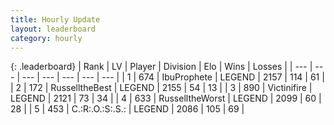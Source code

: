 ```yaml
---
title: Hourly Update
layout: leaderboard
category: hourly
---
```


{: .leaderboard}
| Rank | LV | Player | Division | Elo | Wins | Losses |
| --- | --- | --- | --- | --- | --- | --- |
| <span data-change="0">1</span> | 674 | <span title="ID: 362352">IbuProphete</span> | LEGEND | <span data-change="0">2157</span> | <span data-change="0">114</span> | <span data-change="0">61</span> |
| <span data-change="0">2</span> | 172 | <span title="ID: 547266">RusselltheBest</span> | LEGEND | <span data-change="0">2155</span> | <span data-change="0">54</span> | <span data-change="0">13</span> |
| <span data-change="0">3</span> | 890 | <span title="ID: 112242">Victinifire</span> | LEGEND | <span data-change="0">2121</span> | <span data-change="0">73</span> | <span data-change="0">34</span> |
| <span data-change="0">4</span> | 633 | <span title="ID: 388751">RusselltheWorst</span> | LEGEND | <span data-change="0">2099</span> | <span data-change="0">60</span> | <span data-change="0">28</span> |
| <span data-change="0">5</span> | 453 | <span title="ID: 451068">C.:R:.O.:S:.S.:</span> | LEGEND | <span data-change="0">2086</span> | <span data-change="0">105</span> | <span data-change="0">69</span> |
